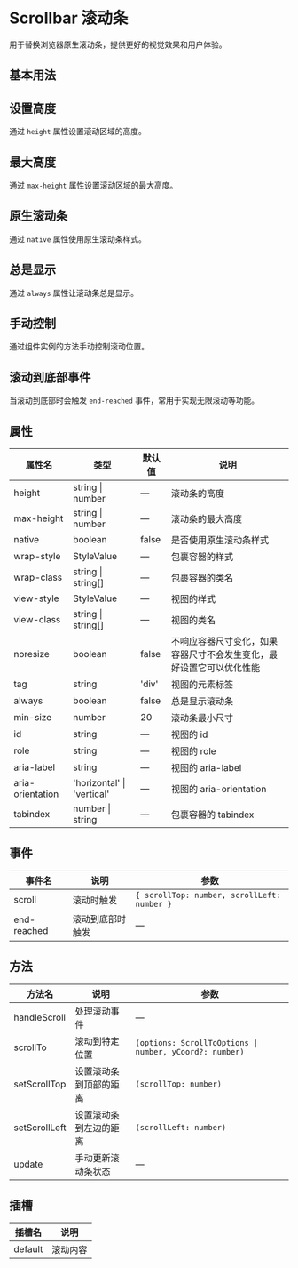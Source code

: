 # Scrollbar 滚动条

用于替换浏览器原生滚动条，提供更好的视觉效果和用户体验。

## 基本用法

<preview path="./demos/basic.vue"></preview>

## 设置高度

通过 `height` 属性设置滚动区域的高度。

<preview path="./demos/height.vue"></preview>

## 最大高度

通过 `max-height` 属性设置滚动区域的最大高度。

<preview path="./demos/max-height.vue"></preview>

## 原生滚动条

通过 `native` 属性使用原生滚动条样式。

<preview path="./demos/native.vue"></preview>

## 总是显示

通过 `always` 属性让滚动条总是显示。

<preview path="./demos/always.vue"></preview>

## 手动控制

通过组件实例的方法手动控制滚动位置。

<preview path="./demos/manual.vue"></preview>

## 滚动到底部事件

当滚动到底部时会触发 `end-reached` 事件，常用于实现无限滚动等功能。

<preview path="./demos/end-reached.vue"></preview>

## 属性

| 属性名 | 类型 | 默认值 | 说明 |
| --- | --- | --- | --- |
| height | string \| number | — | 滚动条的高度 |
| max-height | string \| number | — | 滚动条的最大高度 |
| native | boolean | false | 是否使用原生滚动条样式 |
| wrap-style | StyleValue | — | 包裹容器的样式 |
| wrap-class | string \| string[] | — | 包裹容器的类名 |
| view-style | StyleValue | — | 视图的样式 |
| view-class | string \| string[] | — | 视图的类名 |
| noresize | boolean | false | 不响应容器尺寸变化，如果容器尺寸不会发生变化，最好设置它可以优化性能 |
| tag | string | 'div' | 视图的元素标签 |
| always | boolean | false | 总是显示滚动条 |
| min-size | number | 20 | 滚动条最小尺寸 |
| id | string | — | 视图的 id |
| role | string | — | 视图的 role |
| aria-label | string | — | 视图的 aria-label |
| aria-orientation | 'horizontal' \| 'vertical' | — | 视图的 aria-orientation |
| tabindex | number \| string | — | 包裹容器的 tabindex |

## 事件

| 事件名 | 说明 | 参数 |
| --- | --- | --- |
| scroll | 滚动时触发 | `{ scrollTop: number, scrollLeft: number }` |
| end-reached | 滚动到底部时触发 | — |

## 方法

| 方法名 | 说明 | 参数 |
| --- | --- | --- |
| handleScroll | 处理滚动事件 | — |
| scrollTo | 滚动到特定位置 | `(options: ScrollToOptions \| number, yCoord?: number)` |
| setScrollTop | 设置滚动条到顶部的距离 | `(scrollTop: number)` |
| setScrollLeft | 设置滚动条到左边的距离 | `(scrollLeft: number)` |
| update | 手动更新滚动条状态 | — |

## 插槽

| 插槽名 | 说明 |
| --- | --- |
| default | 滚动内容 |